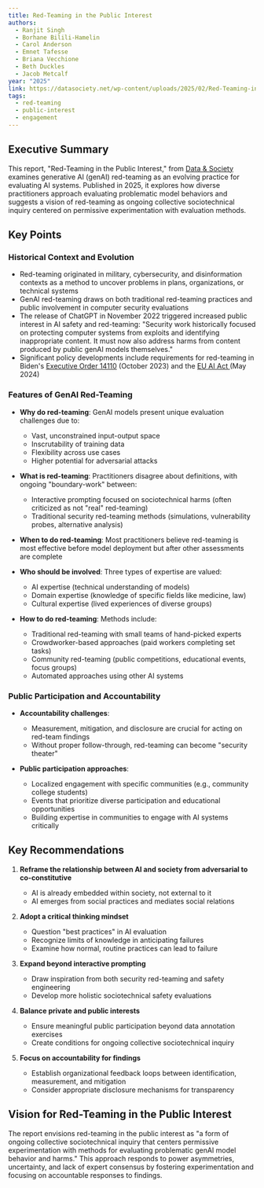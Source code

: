 ```yaml
---
title: Red-Teaming in the Public Interest
authors:
  - Ranjit Singh
  - Borhane Bilili-Hamelin
  - Carol Anderson
  - Emnet Tafesse
  - Briana Vecchione
  - Beth Duckles
  - Jacob Metcalf
year: "2025"
link: https://datasociety.net/wp-content/uploads/2025/02/Red-Teaming-in_the_Public_Interest_FINAL1.pdf
tags:
  - red-teaming
  - public-interest
  - engagement
---
```

## Executive Summary

This report, "Red-Teaming in the Public Interest," from [Data & Society](datasociety.net) examines generative AI (genAI) red-teaming as an evolving practice for evaluating AI systems. Published in 2025, it explores how diverse practitioners approach evaluating problematic model behaviors and suggests a vision of red-teaming as ongoing collective sociotechnical inquiry centered on permissive experimentation with evaluation methods.

## Key Points

### Historical Context and Evolution
- Red-teaming originated in military, cybersecurity, and disinformation contexts as a method to uncover problems in plans, organizations, or technical systems
- GenAI red-teaming draws on both traditional red-teaming practices and public involvement in computer security evaluations
- The release of ChatGPT in November 2022 triggered increased public interest in AI safety and red-teaming: "Security work historically focused on protecting computer systems from exploits and identifying inappropriate content. It must now also address harms from content produced by public genAI models themselves."
- Significant policy developments include requirements for red-teaming in Biden's [Executive Order 14110](https://www.whitehouse.gov/briefing-room/presidential-actions/2023/10/30/executive-order-on-the-safe-secure-and-trustworthy-development-and-use-of-artificial-intelligence/) (October 2023) and the [EU AI Act ](https://artificialintelligenceact.eu/the-act)(May 2024)

### Features of GenAI Red-Teaming
- **Why do red-teaming**: GenAI models present unique evaluation challenges due to:
  - Vast, unconstrained input-output space
  - Inscrutability of training data 
  - Flexibility across use cases
  - Higher potential for adversarial attacks

- **What is red-teaming**: Practitioners disagree about definitions, with ongoing \"boundary-work\" between:
  - Interactive prompting focused on sociotechnical harms (often criticized as not \"real\" red-teaming)
  - Traditional security red-teaming methods (simulations, vulnerability probes, alternative analysis)
  
- **When to do red-teaming**: Most practitioners believe red-teaming is most effective before model deployment but after other assessments are complete

- **Who should be involved**: Three types of expertise are valued:
  - AI expertise (technical understanding of models)
  - Domain expertise (knowledge of specific fields like medicine, law)
  - Cultural expertise (lived experiences of diverse groups)

- **How to do red-teaming**: Methods include:
  - Traditional red-teaming with small teams of hand-picked experts
  - Crowdworker-based approaches (paid workers completing set tasks)
  - Community red-teaming (public competitions, educational events, focus groups)
  - Automated approaches using other AI systems

### Public Participation and Accountability
- **Accountability challenges**: 
  - Measurement, mitigation, and disclosure are crucial for acting on red-team findings
  - Without proper follow-through, red-teaming can become \"security theater\"
  
- **Public participation approaches**:
  - Localized engagement with specific communities (e.g., community college students)
  - Events that prioritize diverse participation and educational opportunities
  - Building expertise in communities to engage with AI systems critically

## Key Recommendations

1. **Reframe the relationship between AI and society from adversarial to co-constitutive**
   - AI is already embedded within society, not external to it
   - AI emerges from social practices and mediates social relations

2. **Adopt a critical thinking mindset** 
   - Question \"best practices\" in AI evaluation
   - Recognize limits of knowledge in anticipating failures
   - Examine how normal, routine practices can lead to failure

3. **Expand beyond interactive prompting**
   - Draw inspiration from both security red-teaming and safety engineering
   - Develop more holistic sociotechnical safety evaluations

4. **Balance private and public interests**
   - Ensure meaningful public participation beyond data annotation exercises
   - Create conditions for ongoing collective sociotechnical inquiry

5. **Focus on accountability for findings**
   - Establish organizational feedback loops between identification, measurement, and mitigation
   - Consider appropriate disclosure mechanisms for transparency

## Vision for Red-Teaming in the Public Interest

The report envisions red-teaming in the public interest as \"a form of ongoing collective sociotechnical inquiry that centers permissive experimentation with methods for evaluating problematic genAI model behavior and harms.\" This approach responds to power asymmetries, uncertainty, and lack of expert consensus by fostering experimentation and focusing on accountable responses to findings.